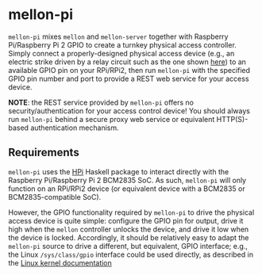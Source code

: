 # mellon-pi

`mellon-pi` mixes `mellon` and `mellon-server` together with Raspberry
Pi/Raspberry Pi 2 GPIO to create a turnkey physical access controller.
Simply connect a properly-designed physical access device (e.g., an
electric strike driven by a relay circuit such as the one shown
[here](http://www.petervis.com/Raspberry_PI/Driving_Relays_with_CMOS_and_TTL_Outputs/Driving_Relays_with_CMOS_and_TTL_Outputs.html))
to an available GPIO pin on your RPi/RPi2, then run `mellon-pi` with
the specified GPIO pin number and port to provide a REST web service
for your access device.

**NOTE**: the REST service provided by `mellon-pi` offers no
security/authentication for your access control device! You should
always run `mellon-pi` behind a secure proxy web service or equivalent
HTTP(S)-based authentication mechanism.

## Requirements

`mellon-pi` uses the [HPi](https://hackage.haskell.org/package/HPi)
Haskell package to interact directly with the Raspberry Pi/Raspberry
Pi 2 BCM2835 SoC. As such, `mellon-pi` will only function on an
RPi/RPi2 device (or equivalent device with a BCM2835 or
BCM2835-compatible SoC).

However, the GPIO functionality required by `mellon-pi` to drive the
physical access device is quite simple: configure the GPIO pin for
output, drive it high when the `mellon` controller unlocks the device,
and drive it low when the device is locked. Accordingly, it should
be relatively easy to adapt the `mellon-pi` source to drive a
different, but equivalent, GPIO interface; e.g., the Linux
`/sys/class/gpio` interface could be used directly, as described in
the
[Linux kernel documentation](https://www.kernel.org/doc/Documentation/gpio/sysfs.txt)
